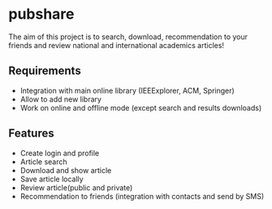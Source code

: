 pubshare
========

The aim of this project is to search, download, recommendation to your friends and review national and international academics articles!

Requirements
------------

* Integration with main online library (IEEExplorer, ACM, Springer)
* Allow to add new library
* Work on online and offline mode (except search and results downloads)

Features
-------

* Create login and profile
* Article search
* Download and show article
* Save article locally
* Review article(public and private)
* Recommendation to friends (integration with contacts and send by SMS)
